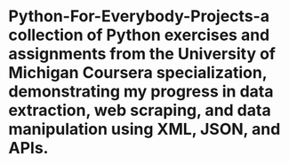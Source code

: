 # Python-For-Everybody-Projects-a collection of Python exercises and assignments from the University of Michigan Coursera specialization, demonstrating my progress in data extraction, web scraping, and data manipulation using XML, JSON, and APIs. 
